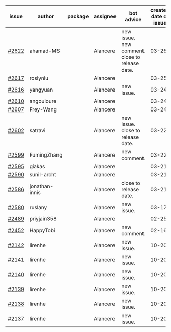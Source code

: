 | issue | author | package | assignee | bot advice | created date of issue | target release date | date from target |
| ------ | ------ | ------ | ------ | ------ | ------ | ------ | :-----: |
| [#2622](https://github.com/Azure/sdk-release-request/issues/2622) | ahamad-MS |  | Alancere | new issue. new comment. close to release date.  | 03-26 | 03-29 | 1 |
| [#2617](https://github.com/Azure/sdk-release-request/issues/2617) | roslynlu |  | Alancere |  | 03-25 | 03-18 |  |
| [#2616](https://github.com/Azure/sdk-release-request/issues/2616) | yangyuan |  | Alancere | new issue. | 03-24 | 04-11 |  |
| [#2610](https://github.com/Azure/sdk-release-request/issues/2610) | angouloure |  | Alancere |  | 03-24 | 04-14 |  |
| [#2607](https://github.com/Azure/sdk-release-request/issues/2607) | Frey-Wang |  | Alancere |  | 03-24 | 04-04 |  |
| [#2602](https://github.com/Azure/sdk-release-request/issues/2602) | satravi |  | Alancere | new issue. close to release date.  | 03-22 | 03-25 | -2 |
| [#2599](https://github.com/Azure/sdk-release-request/issues/2599) | FumingZhang |  | Alancere | new comment. | 03-22 | 03-24 |  |
| [#2595](https://github.com/Azure/sdk-release-request/issues/2595) | giakas |  | Alancere |  | 03-21 | 03-24 |  |
| [#2590](https://github.com/Azure/sdk-release-request/issues/2590) | sunil-archt |  | Alancere |  | 03-21 | 05-02 |  |
| [#2586](https://github.com/Azure/sdk-release-request/issues/2586) | jonathan-innis |  | Alancere | close to release date.  | 03-21 | 03-28 | 0 |
| [#2580](https://github.com/Azure/sdk-release-request/issues/2580) | ruslany |  | Alancere | new issue. | 03-17 | 03-31 |  |
| [#2489](https://github.com/Azure/sdk-release-request/issues/2489) | priyjain358 |  | Alancere |  | 02-25 | 03-14 |  |
| [#2452](https://github.com/Azure/sdk-release-request/issues/2452) | HappyTobi |  | Alancere | new comment. | 02-16 | 03-09 |  |
| [#2142](https://github.com/Azure/sdk-release-request/issues/2142) | lirenhe |  | Alancere | new issue. | 10-20 | 11-03 |  |
| [#2141](https://github.com/Azure/sdk-release-request/issues/2141) | lirenhe |  | Alancere | new issue. | 10-20 | 11-03 |  |
| [#2140](https://github.com/Azure/sdk-release-request/issues/2140) | lirenhe |  | Alancere | new issue. | 10-20 | 11-05 |  |
| [#2139](https://github.com/Azure/sdk-release-request/issues/2139) | lirenhe |  | Alancere | new issue. | 10-20 | 11-05 |  |
| [#2138](https://github.com/Azure/sdk-release-request/issues/2138) | lirenhe |  | Alancere | new issue. | 10-20 | 11-05 |  |
| [#2137](https://github.com/Azure/sdk-release-request/issues/2137) | lirenhe |  | Alancere | new issue. | 10-20 | 11-05 |  |
